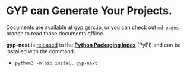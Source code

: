 GYP can Generate Your Projects.
===================================

Documents are available at [gyp.gsrc.io](https://gyp.gsrc.io), or you can check out ```md-pages``` branch to read those documents offline.

__gyp-next__ is [released](https://github.com/nodejs/gyp-next/releases) to the [__Python Packaging Index__](https://pypi.org/project/gyp-next) (PyPI) and can be installed with the command:
* `python3 -m pip install gyp-next`
